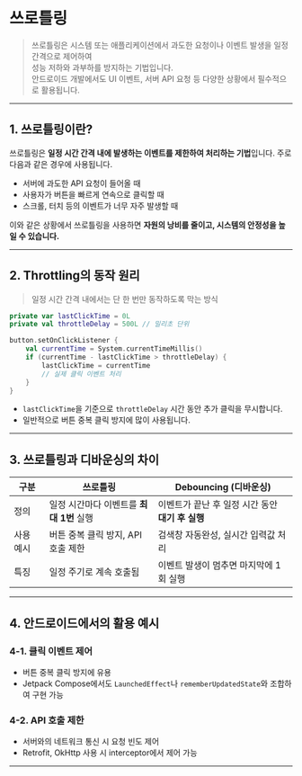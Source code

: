 # 쓰로틀링

> 쓰로틀링은 시스템 또는 애플리케이션에서 과도한 요청이나 이벤트 발생을 일정 간격으로 제어하여  
> 성능 저하와 과부하를 방지하는 기법입니다.  
> 안드로이드 개발에서도 UI 이벤트, 서버 API 요청 등 다양한 상황에서 필수적으로 활용됩니다.  

---

## 1. 쓰로틀링이란?

쓰로틀링은 **일정 시간 간격 내에 발생하는 이벤트를 제한하여 처리하는 기법**입니다. 주로 다음과 같은 경우에 사용됩니다.

* 서버에 과도한 API 요청이 들어올 때
* 사용자가 버튼을 빠르게 연속으로 클릭할 때
* 스크롤, 터치 등의 이벤트가 너무 자주 발생할 때

이와 같은 상황에서 쓰로틀링을 사용하면 **자원의 낭비를 줄이고, 시스템의 안정성을 높일 수 있습니다.**

---

## 2. Throttling의 동작 원리

> 일정 시간 간격 내에서는 단 한 번만 동작하도록 막는 방식

```kotlin
private var lastClickTime = 0L
private val throttleDelay = 500L // 밀리초 단위

button.setOnClickListener {
    val currentTime = System.currentTimeMillis()
    if (currentTime - lastClickTime > throttleDelay) {
        lastClickTime = currentTime
        // 실제 클릭 이벤트 처리
    }
}
```

* `lastClickTime`을 기준으로 `throttleDelay` 시간 동안 추가 클릭을 무시합니다.
* 일반적으로 버튼 중복 클릭 방지에 많이 사용됩니다.

---

## 3. 쓰로틀링과 디바운싱의 차이

| 구분    | 쓰로틀링                      | Debouncing (디바운싱)              |
| ----- | ------------------------- | ------------------------------ |
| 정의    | 일정 시간마다 이벤트를 **최대 1번** 실행 | 이벤트가 끝난 후 일정 시간 동안 **대기 후 실행** |
| 사용 예시 | 버튼 중복 클릭 방지, API 호출 제한    | 검색창 자동완성, 실시간 입력값 처리           |
| 특징    | 일정 주기로 계속 호출됨             | 이벤트 발생이 멈추면 마지막에 1회 실행         |

---

## 4. 안드로이드에서의 활용 예시

### 4-1. 클릭 이벤트 제어

* 버튼 중복 클릭 방지에 유용
* Jetpack Compose에서도 `LaunchedEffect`나 `rememberUpdatedState`와 조합하여 구현 가능

### 4-2. API 호출 제한

* 서버와의 네트워크 통신 시 요청 빈도 제어
* Retrofit, OkHttp 사용 시 interceptor에서 제어 가능
  
---
